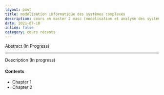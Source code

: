 ```yaml
---
layout: post
title: modélisation informatique des systèmes complexes
description: cours en master 2 masc (modélisation et analyse des systèmes complexes) UFRST Université Le Havre Normandie
date: 2021-07-10
inline: false
category: cours récents
---
```


Abstract (In Progress)

***

Description (In progress)

#### Contents
* Chapter 1
* Chapter 2 


